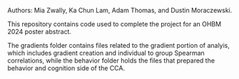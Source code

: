 Authors: Mia Zwally, Ka Chun Lam, Adam Thomas, and Dustin Moraczewski.

This repository contains code used to complete the project for an OHBM 2024 poster abstract. 

The gradients folder contains files related to the gradient portion of analyis, which includes gradient creation and individual to group Spearman correlations, while the behavior folder holds the files that prepared the behavior and cognition side of the CCA.
